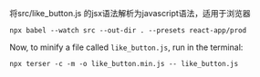 将src/like_button.js 的jsx语法解析为javascript语法，适用于浏览器

```
npx babel --watch src --out-dir . --presets react-app/prod
```

Now, to minify a file called `like_button.js`, run in the terminal:

```
npx terser -c -m -o like_button.min.js -- like_button.js
```

